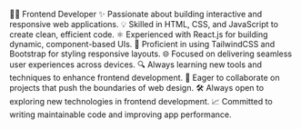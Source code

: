 👨‍💻 Frontend Developer
✨ Passionate about building interactive and responsive web applications.
💡 Skilled in HTML, CSS, and JavaScript to create clean, efficient code.
⚛️ Experienced with React.js for building dynamic, component-based UIs.
🎨 Proficient in using TailwindCSS and Bootstrap for styling responsive layouts.
🌐 Focused on delivering seamless user experiences across devices.
🔍 Always learning new tools and techniques to enhance frontend development.
🚀 Eager to collaborate on projects that push the boundaries of web design.
🛠️ Always open to exploring new technologies in frontend development.
📈 Committed to writing maintainable code and improving app performance.
